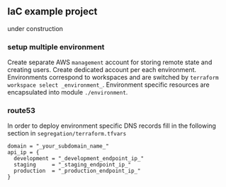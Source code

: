 ## IaC example project
under construction

### setup multiple environment
Create separate AWS `management` account for storing remote state and creating users.
Create dedicated account per each environment.
Environments correspond to workspaces and are switched by `terraform workspace select _environment_`.
Environment specific resources are encapsulated into module `./environment`.

### route53
In order to deploy environment specific DNS records fill in the following section in `segregation/terraform.tfvars`

```
domain = "_your_subdomain_name_"
api_ip = {
  development = "_development_endpoint_ip_"
  staging     = "_staging_endpoint_ip_"
  production  = "_production_endpoint_ip_"
}
```
